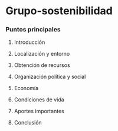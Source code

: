 ﻿# Grupo-sostenibilidad

### Puntos principales
1. Introducción
2. Localización y entorno
3. Obtención de recursos
4. Organización política y social
5. Economía
6. Condiciones de vida 
7. Aportes importantes

8. Conclusión
